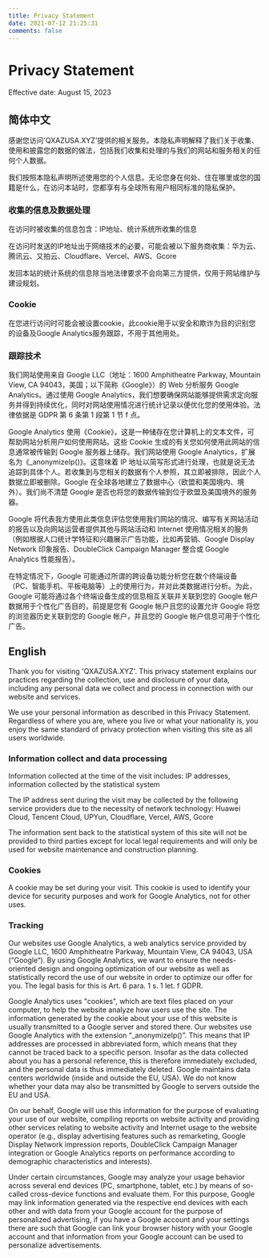 ```yaml
---
title: Privacy Statement
date: 2021-07-12 21:25:31
comments: false
---
```

# Privacy Statement
Effective date: August 15, 2023
## 简体中文
感谢您访问'QXAZUSA.XYZ'提供的相关服务。本隐私声明解释了我们关于收集、使用和披露您的数据的做法，包括我们收集和处理的与我们​​的网站和服务相关的任何个人数据。

我们按照本隐私声明所述使用您的个人信息。无论您身在何处、住在哪里或您的国籍是什么，在访问本站时，您都享有与全球所有用户相同标准的隐私保护。

### 收集的信息及数据处理

在访问时被收集的信息包含：IP地址、统计系统所收集的信息

在访问时发送的IP地址出于网络技术的必要，可能会被以下服务商收集：华为云、腾讯云、又拍云、Cloudflare、Vercel、AWS、Gcore

发回本站的统计系统的信息除当地法律要求不会向第三方提供，仅用于网站维护与建设规划。

### Cookie 
在您进行访问时可能会被设置cookie，此cookie用于以安全和欺诈为目的识别您的设备及Google Analytics服务跟踪，不用于其他用处。

### 跟踪技术
我们网站使用来自 Google LLC（地址：1600 Amphitheatre Parkway, Mountain View, CA 94043，美国；以下简称《Google》）的 Web 分析服务 Google Analytics。通过使用 Google Analytics，我们想要确保网站能够提供需求定向服务并得到持续优化，同时对网站使用情况进行统计记录以便优化您的使用体验。法律依据是 GDPR 第 6 条第 1 段第 1 节 f 点。

Google Analytics 使用《Cookie》，这是一种储存在您计算机上的文本文件，可帮助网站分析用户如何使用网站。这些 Cookie 生成的有关您如何使用此网站的信息通常被传输到 Google 服务器上储存。我们网站使用 Google Analytics，扩展名为《_anonymizeIp()》。这意味着 IP 地址以简写形式进行处理，也就是说无法追踪到具体个人。若收集到与您相关的数据有个人参照，其立即被排除，因此个人数据立即被删除。Google 在全球各地建立了数据中心（欧盟和美国境内、境外）。我们尚不清楚 Google 是否也将您的数据传输到位于欧盟及美国境外的服务器。

Google 将代表我方使用此类信息评估您使用我们网站的情况、编写有关网站活动的报告以及向网站运营者提供其他与网站活动和 Internet 使用情况相关的服务（例如根据人口统计学特征和兴趣展示广告功能，比如再营销、Google Display Network 印象报告、DoubleClick Campaign Manager 整合或 Google Analytics 性能报告）。

在特定情况下，Google 可能通过所谓的跨设备功能分析您在数个终端设备（PC、智能手机、平板电脑等）上的使用行为，并对此类数据进行分析。为此，Google 可能将通过各个终端设备生成的信息相互关联并关联到您的 Google 帐户数据用于个性化广告目的，前提是您有 Google 帐户且您的设置允许 Google 将您的浏览器历史关联到您的 Google 帐户，并且您的 Google 帐户信息可用于个性化广告。

## English
Thank you for visiting 'QXAZUSA.XYZ'. This privacy statement explains our practices regarding the collection, use and disclosure of your data, including any personal data we collect and process in connection with our website and services.

We use your personal information as described in this Privacy Statement. Regardless of where you are, where you live or what your nationality is, you enjoy the same standard of privacy protection when visiting this site as all users worldwide.

### Information collect and data processing

Information collected at the time of the visit includes: IP addresses, information collected by the statistical system

The IP address sent during the visit may be collected by the following service providers due to the necessity of network technology: Huawei Cloud, Tencent Cloud, UPYun, Cloudflare, Vercel, AWS, Gcore

The information sent back to the statistical system of this site will not be provided to third parties except for local legal requirements and will only be used for website maintenance and construction planning.
### Cookies 
A cookie may be set during your visit. This cookie is used to identify your device for security purposes and work for Google Analytics, not for other uses.

### Tracking
Our websites use Google Analytics, a web analytics service provided by Google LLC, 1600 Amphitheatre Parkway, Mountain View, CA 94043, USA (“Google“). By using Google Analytics, we want to ensure the needs-oriented design and ongoing optimization of our website as well as statistically record the use of our website in order to optimize our offer for you. The legal basis for this is Art. 6 para. 1 s. 1 let. f GDPR.

Google Analytics uses "cookies", which are text files placed on your computer, to help the website analyze how users use the site. The information generated by the cookie about your use of this website is usually transmitted to a Google server and stored there. Our websites use Google Analytics with the extension “_anonymizeIp()”. This means that IP addresses are processed in abbreviated form, which means that they cannot be traced back to a specific person. Insofar as the data collected about you has a personal reference, this is therefore immediately excluded, and the personal data is thus immediately deleted. Google maintains data centers worldwide (inside and outside the EU, USA). We do not know whether your data may also be transmitted by Google to servers outside the EU and USA.

On our behalf, Google will use this information for the purpose of evaluating your use of our website, compiling reports on website activity and providing other services relating to website activity and Internet usage to the website operator (e.g., display advertising features such as remarketing, Google Display Network impression reports, DoubleClick Campaign Manager integration or Google Analytics reports on performance according to demographic characteristics and interests).

Under certain circumstances, Google may analyze your usage behavior across several end devices (PC, smartphone, tablet, etc.) by means of so-called cross-device functions and evaluate them. For this purpose, Google may link information generated via the respective end devices with each other and with data from your Google account for the purpose of personalized advertising, if you have a Google account and your settings there are such that Google can link your browser history with your Google account and that information from your Google account can be used to personalize advertisements.